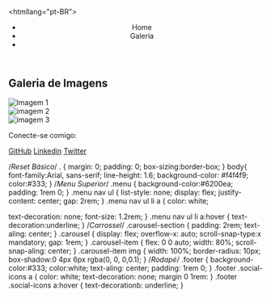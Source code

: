 <!DOCTYPE html>

<htmllang="pt-BR">
<head>
 <meta charset="UTF-8">
 <meta name="viewport"
 content="width=device-width,initial-scale=1.0">
  <title> Página com Menu, Carrossel e 
  Rodapé</title>
 <link rel="stylesheet" hrf="style.css">
</head>
<body>
<!--Menu Superior-->
<header class="menu">
 <nav>
 <ul>
  <li><a hrf="#home">Home</a></li>
  <li><a hrf="#galeria">Galeria</a></li>
  <li><a hrf="#contato"></a></li>
    </ul>
   </nav>
  </header>

 <!--Carrossel de imagens-->
 <section id="galeria"
class="carousel-section">
 <h2>Galeria de Imagens</h2>
 <div class="carousel">
  <div class="carousel-item"><img src="https://via.placeholder.com/800x400"
 alt="Imagem 1"><div>
  <div class="carousel-item"><img src="https://via.placeholder.com/800x400"
 alt="imagem 2"><div>
  <div class="=carousel-item"><img src="https://via.placeholder.com/800x400"
 alt="imagem 3"></div>
  </div>
 </section>
<!--Rodapé-->
<footer id="contato" class="footer"> 
 <p>Conecte-se comigo:</p>
 <div class="social-icons">
   <a href="https://github.com"
target="_blank">GitHub</a>
   <a href="https://linkedin.com"
target="_blank">Linkedin</a>
   <a href="https://twitter.com'
target="blank'>Twitter</a>
  </div>
 </footer>
</body>
</html>

/*Reset Básico*/
. {
 margin: 0;
 padding: 0;
 box-sizing:border-box;
 }
body{
 font-family:Arial, sans-serif;
 line-height: 1.6;
 background-color: #f4f4f9;
 color:#333;
 }
/*Menu Superior*/
.menu {
 background-color:#6200ea;
 padding: 1rem 0;
 }
 .menu nav ul {
 list-style: none;
 display: flex;
 justify-content: center;
 gap: 2rem;
 }
 .menu nav ul li a {
  color: white;
  
  text-decoration: none;
  font-size: 1.2rem;
  }
  .menu nav ul li a:hover {
    text-decoration:underline;
    }
   /*Carrossel*/
   .carousel-section {
     padding: 2rem;
     text-aling: center;
     }
     .carousel {
      display: flex;
      overflow-x: auto;
      scroll-snap-type:x mandatory;
      gap: 1rem;
      }
      .carousel-item {
        flex: 0 0 auto;
        width: 80%;
        scroll-snap-aling: center;
        }
       .carousel-item img {
         width: 100%;
         border-radius: 10px;
         box-shadow:0 4px 6px rgba(0, 0, 0,0.1);
         }
       /*Rodapé*/
      .footer {
       background-color:#333;
       color:white;
       text-aling: center;
       padding: 1rem 0;
       }
      .footer .social-icons a {
         color: white;
         text-decoration: none;
         margin 0 1rem:
         }
      .footer .social-icons a:hover {
       text-decorationb: underline;
       }
       
         

 























